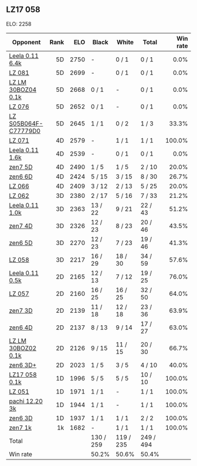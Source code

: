 ## LZ17 058 ##

ELO: 2258

Opponent | Rank | ELO | Black | White | Total | Win rate
---------|-----:|----:|-------|-------|-------|-------:
[Leela 0.11 6.4k](Leela%200.11%206.4k.md) | 5D | 2750 | - | 0 / 1 | 0 / 1 | 0.0%
[LZ 081](LZ%20081.md) | 5D | 2699 | - | 0 / 1 | 0 / 1 | 0.0%
[LZ LM 30BOZ04 0.1k](LZ%20LM%2030BOZ04%200.1k.md) | 5D | 2668 | 0 / 1 | - | 0 / 1 | 0.0%
[LZ 076](LZ%20076.md) | 5D | 2652 | 0 / 1 | - | 0 / 1 | 0.0%
[LZ S05B064F-C77779D0](LZ%20S05B064F-C77779D0.md) | 5D | 2645 | 1 / 1 | 0 / 2 | 1 / 3 | 33.3%
[LZ 071](LZ%20071.md) | 4D | 2579 | - | 1 / 1 | 1 / 1 | 100.0%
[Leela 0.11 1.6k](Leela%200.11%201.6k.md) | 4D | 2539 | - | 0 / 1 | 0 / 1 | 0.0%
[zen7 5D](zen7%205D.md) | 4D | 2490 | 1 / 5 | 1 / 5 | 2 / 10 | 20.0%
[zen6 6D](zen6%206D.md) | 4D | 2424 | 5 / 15 | 3 / 15 | 8 / 30 | 26.7%
[LZ 066](LZ%20066.md) | 4D | 2409 | 3 / 12 | 2 / 13 | 5 / 25 | 20.0%
[LZ 062](LZ%20062.md) | 3D | 2380 | 2 / 17 | 5 / 16 | 7 / 33 | 21.2%
[Leela 0.11 1.0k](Leela%200.11%201.0k.md) | 3D | 2363 | 13 / 22 | 9 / 21 | 22 / 43 | 51.2%
[zen7 4D](zen7%204D.md) | 3D | 2326 | 12 / 23 | 8 / 23 | 20 / 46 | 43.5%
[zen6 5D](zen6%205D.md) | 3D | 2270 | 12 / 23 | 7 / 23 | 19 / 46 | 41.3%
[LZ 058](LZ%20058.md) | 3D | 2217 | 16 / 29 | 18 / 30 | 34 / 59 | 57.6%
[Leela 0.11 0.5k](Leela%200.11%200.5k.md) | 2D | 2165 | 12 / 13 | 7 / 12 | 19 / 25 | 76.0%
[LZ 057](LZ%20057.md) | 2D | 2160 | 16 / 25 | 16 / 25 | 32 / 50 | 64.0%
[zen7 3D](zen7%203D.md) | 2D | 2139 | 11 / 18 | 12 / 18 | 23 / 36 | 63.9%
[zen6 4D](zen6%204D.md) | 2D | 2137 | 8 / 13 | 9 / 14 | 17 / 27 | 63.0%
[LZ LM 30BOZ02 0.1k](LZ%20LM%2030BOZ02%200.1k.md) | 2D | 2126 | 9 / 15 | 11 / 15 | 20 / 30 | 66.7%
[zen6 3D+](zen6%203D+.md) | 2D | 2023 | 1 / 5 | 3 / 5 | 4 / 10 | 40.0%
[LZ17 058 0.1k](LZ17%20058%200.1k.md) | 1D | 1996 | 5 / 5 | 5 / 5 | 10 / 10 | 100.0%
[LZ 051](LZ%20051.md) | 1D | 1971 | 1 / 1 | - | 1 / 1 | 100.0%
[pachi 12.20 3k](pachi%2012.20%203k.md) | 1D | 1944 | 1 / 1 | - | 1 / 1 | 100.0%
[zen6 3D](zen6%203D.md) | 1D | 1937 | 1 / 1 | 1 / 1 | 2 / 2 | 100.0%
[zen7 1k](zen7%201k.md) | 1k | 1682 | - | 1 / 1 | 1 / 1 | 100.0%
Total | | | 130 / 259 | 119 / 235 | 249 / 494 | 
Win rate| | | 50.2% | 50.6% | 50.4% | 

